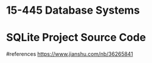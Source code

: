 # 15-445 Database Systems
# SQLite Project Source Code

#references
https://www.jianshu.com/nb/36265841
